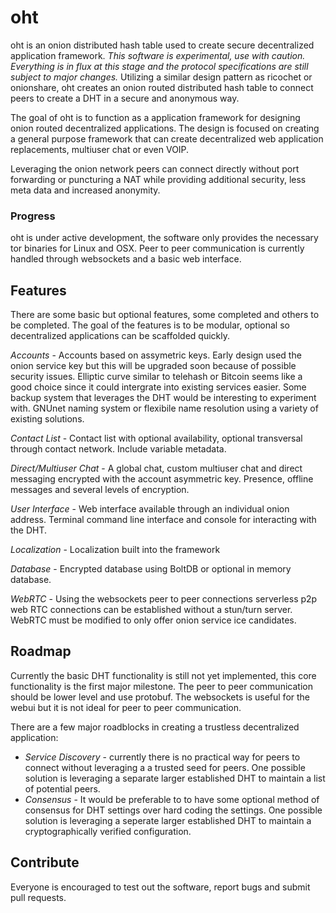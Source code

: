 # oht
oht is an onion distributed hash table used to create secure decentralized application framework. *This software is experimental, use with caution. Everything is in flux at this stage and the protocol specifications are still subject to major changes.* Utilizing a similar design pattern as ricochet or onionshare, oht creates an onion routed distributed hash table to connect peers to create a DHT in a secure and anonymous way. 

The goal of oht is to function as a application framework for designing onion routed decentralized applications. The design is focused on creating a general purpose framework that can create decentralized web application replacements, multiuser chat or even VOIP.

Leveraging the onion network peers can connect directly without port forwarding or puncturing a NAT while providing additional security, less meta data and increased anonymity. 

### Progress
oht is under active development, the software only provides the necessary tor binaries for Linux and OSX. Peer to peer communication is currently handled through websockets and a basic web interface. 

## Features
There are some basic but optional features, some completed and others to be completed. The goal of the features is to be modular, optional so decentralized applications can be scaffolded quickly.

*Accounts* - Accounts based on assymetric keys. Early design used the onion service key but this will be upgraded soon because of possible security issues. Elliptic curve similar to telehash or Bitcoin seems like a good choice since it could intergrate into existing services easier. Some backup system that leverages the DHT would be interesting to experiment with. GNUnet naming system or flexibile name resolution using a variety of existing solutions. 

*Contact List* - Contact list with optional availability, optional transversal through contact network. Include variable metadata. 

*Direct/Multiuser Chat* - A global chat, custom multiuser chat and direct messaging encrypted with the account asymmetric key. Presence, offline messages and several levels of encryption. 

*User Interface* - Web interface available through an individual onion address. Terminal command line interface and console for interacting with the DHT.

*Localization* - Localization built into the framework

*Database* - Encrypted database using BoltDB or optional in memory database. 

*WebRTC* - Using the websockets peer to peer connections serverless p2p web RTC connections can be established without a stun/turn server. WebRTC must be modified to only offer onion service ice candidates.

## Roadmap 
Currently the basic DHT functionality is still not yet implemented, this core functionality is the first major milestone. The peer to peer communication should be lower level and use protobuf. The websockets is useful for the webui but it is not ideal for peer to peer communication.

There are a few major roadblocks in creating a trustless decentralized application:

* *Service Discovery* - currently there is no practical way for peers to connect without leveraging a a trusted seed for peers. One possible solution is leveraging a separate larger established DHT to maintain a list of potential peers.
* *Consensus* - It would be preferable to to have some optional method of consensus for DHT settings over hard coding the settings. One possible solution is leveraging a seperate larger established DHT to maintain a cryptographically verified configuration.

## Contribute

Everyone is encouraged to test out the software, report bugs and submit pull requests. 
